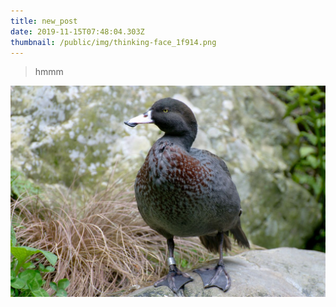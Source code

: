 ```yaml
---
title: new_post
date: 2019-11-15T07:48:04.303Z
thumbnail: /public/img/thinking-face_1f914.png
---
```

> hmmm

![duck](/public/img/1200px-whio_blue_duck_at_staglands_akatarawa_new_zealand.jpg "утка")
